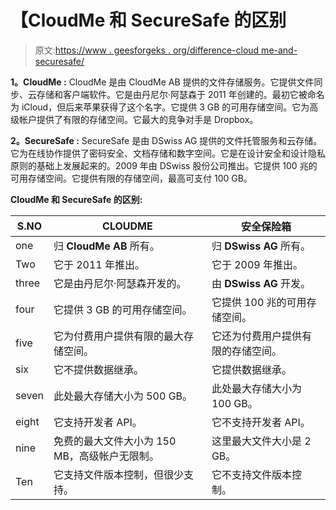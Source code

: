 # 【CloudMe 和 SecureSafe 的区别

> 原文:[https://www . geesforgeks . org/difference-cloud me-and-securesafe/](https://www.geeksforgeeks.org/difference-between-cloudme-and-securesafe/)

**1。CloudMe :**
CloudMe 是由 CloudMe AB 提供的文件存储服务。它提供文件同步、云存储和客户端软件。它是由丹尼尔·阿瑟森于 2011 年创建的。最初它被命名为 iCloud，但后来苹果获得了这个名字。它提供 3 GB 的可用存储空间。它为高级帐户提供了有限的存储空间。它最大的竞争对手是 Dropbox。

**2。SecureSafe :**
SecureSafe 是由 DSwiss AG 提供的文件托管服务和云存储。它为在线协作提供了密码安全、文档存储和数字空间。它是在设计安全和设计隐私原则的基础上发展起来的。2009 年由 DSwiss 股份公司推出。它提供 100 兆的可用存储空间。它提供有限的存储空间，最高可支付 100 GB。

**CloudMe 和 SecureSafe 的区别:**

<center>

| S.NO | CLOUDME | 安全保险箱 |
| --- | --- | --- |
| one | 归 **CloudMe AB** 所有。 | 归 **DSwiss AG** 所有。 |
| Two | 它于 2011 年推出。 | 它于 2009 年推出。 |
| three | 它是由丹尼尔·阿瑟森开发的。 | 由 **DSwiss AG** 开发。 |
| four | 它提供 3 GB 的可用存储空间。 | 它提供 100 兆的可用存储空间。 |
| five | 它为付费用户提供有限的最大存储空间。 | 它还为付费用户提供有限的存储空间。 |
| six | 它不提供数据继承。 | 它提供数据继承。 |
| seven | 此处最大存储大小为 500 GB。 | 此处最大存储大小为 100 GB。 |
| eight | 它支持开发者 API。 | 它不支持开发者 API。 |
| nine | 免费的最大文件大小为 150 MB，高级帐户无限制。 | 这里最大文件大小是 2 GB。 |
| Ten | 它支持文件版本控制，但很少支持。 | 它不支持文件版本控制。 |

</center>